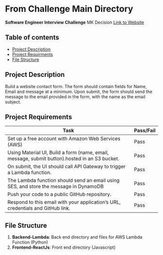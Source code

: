 # From Challenge Main Directory
**Software Engineer Interview Challenge**
MK Decision
[Link to Website](https://formchallenge.s3.us-east-2.amazonaws.com/index.html)
## Table of contents

- [Project Description](#project-description)
- [Project Requirments](#project-requirments)
- [File Structure](#file-structure)

## Project Description

Build a website contact form. The form should contain fields for Name, Email and
message at a minimum. Upon submit, the form should send the message to the email
provided in the form, with the name as the email subject.

## Project Requirements
| Task                                                                                          | Pass/Fail |
|-----------------------------------------------------------------------------------------------|-----------|
| Set up a free account with Amazon Web Services (AWS)                                          | Pass      |
| Using Material UI, Build a form (name, email, message, submit button).hosted in an S3 bucket. | Pass      |
| On submit, the UI should call API Gateway to trigger a Lambda function.                       | Pass      |
| The Lambda function should send an email using SES, and store the message in DynamoDB         | Pass      |
| Push your code to a public GitHub repository.                                                 | Pass      |
| Respond to this email with your application’s URL, credentials and GitHub link.               | Pass      |

## File Structure
1) **Backend-Lambda**: Back end directory and files for AWS Lambda Function (Python)
2) **Frontend-ReactJs**: Front end directory (Javascript)

